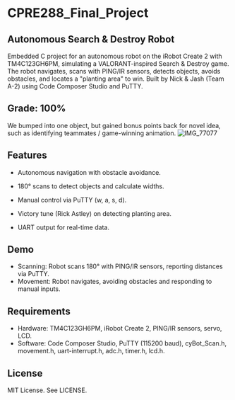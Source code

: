 # CPRE288_Final_Project

## Autonomous Search & Destroy Robot
Embedded C project for an autonomous robot on the iRobot Create 2 with TM4C123GH6PM, simulating a VALORANT-inspired Search & Destroy game. The robot navigates, scans with PING/IR sensors, detects objects, avoids obstacles, and locates a "planting area" to win. Built by Nick & Jash (Team A-2) using Code Composer Studio and PuTTY.

## Grade: 100%
We bumped into one object, but gained bonus points back for novel idea, such as identifying teammates / game-winning animation.
![IMG_77077](https://github.com/user-attachments/assets/4606466a-f663-4127-a987-cd2e78bc5903)



## Features
- Autonomous navigation with obstacle avoidance.

- 180° scans to detect objects and calculate widths.
- Manual control via PuTTY (w, a, s, d).
- Victory tune (Rick Astley) on detecting planting area.
- UART output for real-time data.

## Demo
- Scanning: Robot scans 180° with PING/IR sensors, reporting distances via PuTTY.
- Movement: Robot navigates, avoiding obstacles and responding to manual inputs.

## Requirements
- Hardware: TM4C123GH6PM, iRobot Create 2, PING/IR sensors, servo, LCD.
- Software: Code Composer Studio, PuTTY (115200 baud), cyBot_Scan.h, movement.h, uart-interrupt.h, adc.h, timer.h, lcd.h.

## License
MIT License. See LICENSE.
